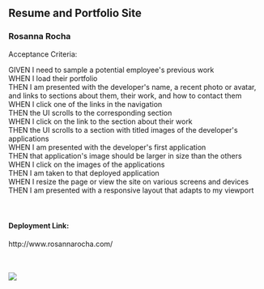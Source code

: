 <h2>Resume and Portfolio Site</h2>

<h3>Rosanna Rocha</h3> 

<p>Acceptance Criteria: </p>
GIVEN I need to sample a potential employee's previous work <br/>
WHEN I load their portfolio<br/>
THEN I am presented with the developer's name, a recent photo or avatar, and links to sections about them, their work, and how to contact them<br/>
WHEN I click one of the links in the navigation<br/>
THEN the UI scrolls to the corresponding section<br/>
WHEN I click on the link to the section about their work<br/>
THEN the UI scrolls to a section with titled images of the developer's applications<br/>
WHEN I am presented with the developer's first application<br/>
THEN that application's image should be larger in size than the others<br/>
WHEN I click on the images of the applications<br/>
THEN I am taken to that deployed application<br/>
WHEN I resize the page or view the site on various screens and devices<br/>
THEN I am presented with a responsive layout that adapts to my viewport<br/>
<br/><br/>

<h4>Deployment Link:</h4>
http://www.rosannarocha.com/

<br/><br/>
<img src="assets/images/screenshot_.jpg">
